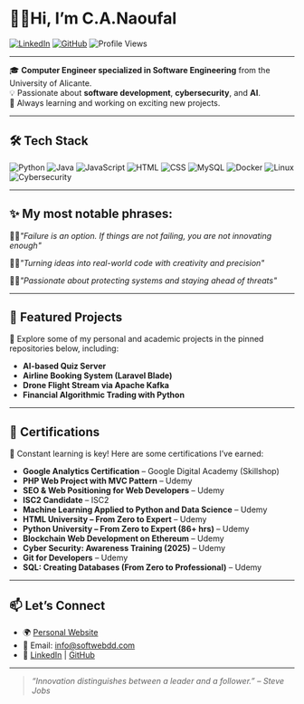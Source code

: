 # 👨‍💻Hi, I’m C.A.Naoufal

[![LinkedIn](https://img.shields.io/badge/LinkedIn-%230077B5.svg?style=for-the-badge&logo=linkedin&logoColor=white)](https://www.linkedin.com/in/naoufal2020/)
[![GitHub](https://img.shields.io/badge/GitHub-%23121011.svg?style=for-the-badge&logo=github&logoColor=white)](https://github.com/Naoufal-Charafat)
![Profile Views](https://komarev.com/ghpvc/?username=Naoufal-Charafat&style=flat-square)

---

🎓 **Computer Engineer specialized in Software Engineering** from the University of Alicante.  
💡 Passionate about **software development**, **cybersecurity**, and **AI**.  
🚀 Always learning and working on exciting new projects.

---

## 🛠️ Tech Stack

![Python](https://img.shields.io/badge/Python-3776AB?style=flat-square&logo=python&logoColor=white)
![Java](https://img.shields.io/badge/Java-007396?style=flat-square&logo=java&logoColor=white)
![JavaScript](https://img.shields.io/badge/JavaScript-F7DF1E?style=flat-square&logo=javascript&logoColor=black)
![HTML](https://img.shields.io/badge/HTML5-E34F26?style=flat-square&logo=html5&logoColor=white)
![CSS](https://img.shields.io/badge/CSS3-1572B6?style=flat-square&logo=css3&logoColor=white)
![MySQL](https://img.shields.io/badge/MySQL-005C84?style=flat-square&logo=mysql&logoColor=white)
![Docker](https://img.shields.io/badge/Docker-2496ED?style=flat-square&logo=docker&logoColor=white)
![Linux](https://img.shields.io/badge/Linux-FCC624?style=flat-square&logo=linux&logoColor=black)
![Cybersecurity](https://img.shields.io/badge/-Cybersecurity-E00000?style=flat-square&logo=protonmail&logoColor=white)

---

## ✨ My most notable phrases:
👨‍💻*"Failure is an option. If things are not failing, you are not innovating enough"*

👨‍💻*"Turning ideas into real-world code with creativity and precision"*

👨‍💻*"Passionate about protecting systems and staying ahead of threats"*

---

## 💼 Featured Projects

📌 Explore some of my personal and academic projects in the pinned repositories below, including:

- **AI-based Quiz Server**
- **Airline Booking System (Laravel Blade)**
- **Drone Flight Stream via Apache Kafka**
- **Financial Algorithmic Trading with Python**

---

## 📜 Certifications

🧠 Constant learning is key! Here are some certifications I’ve earned:

- **Google Analytics Certification** – Google Digital Academy (Skillshop)  
- **PHP Web Project with MVC Pattern** – Udemy  
- **SEO & Web Positioning for Web Developers** – Udemy  
- **ISC2 Candidate** – ISC2  
- **Machine Learning Applied to Python and Data Science** – Udemy  
- **HTML University – From Zero to Expert** – Udemy  
- **Python University – From Zero to Expert (86+ hrs)** – Udemy  
- **Blockchain Web Development on Ethereum** – Udemy  
- **Cyber Security: Awareness Training (2025)** – Udemy  
- **Git for Developers** – Udemy  
- **SQL: Creating Databases (From Zero to Professional)** – Udemy  

---

## 📫 Let’s Connect

- 🌍 [Personal Website](https://softwebdd.com)  
- 📧 Email: info@softwebdd.com  
- 💬 [LinkedIn](https://www.linkedin.com/in/naoufal2020/) | [GitHub](https://github.com/Naoufal-Charafat)

---

> _“Innovation distinguishes between a leader and a follower.” – Steve Jobs_

